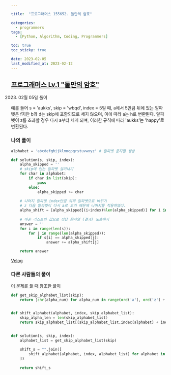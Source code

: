```yaml
---

title:  "프로그래머스 155652. 둘만의 암호" 

categories:
  - programmers
tags:
  - [Python, Algorithm, Coding, Programmers]

toc: true
toc_sticky: true

date: 2023-02-05
last_modified_at: 2023-02-12
---
```




## [프로그래머스 Lv.1 "둘만의 암호"](https://school.programmers.co.kr/learn/courses/30/lessons/155652)

2023. 02월 05일 풀이

예를 들어 s = 'aukks', skip = 'wbqd', index = 5일 때, a에서 5만큼 뒤에 있는 알파벳은 f지만 b와 d는 skip에 포함되므로 세지 않으며, 이에 따라 a는 h로 변환된다. 알파벳이 z를 초과할 경우 다시 a부터 세게 되며, 이러한 규칙에 따라 'aukks'는 'happy'로 변환된다.

### 나의 풀이

```Python
alphabet = 'abcdefghijklmnopqrstuvwxyz' # 알파벳 문자열 생성

def solution(s, skip, index):
    alpha_skipped = ''
    # skip에 있는 알파벳 걸러내기
    for char in alphabet:
        if char in list(skip):
            pass
        else:
            alpha_skipped += char
            
    # 나머지 알파벳 index만큼 뒤의 알파벳으로 바꾸기
    # z 다음 알파벳이 다시 a로 오기 때문에 나머지를 적용하였다.
    alpha_shift = [alpha_skipped[(i+index)%len(alpha_skipped)] for i in range(len(alpha_skipped))]
    
    # 바꾼 리스트의 값으로 정답 문자열 (결과) 도출하기
    answer = ''
    for i in range(len(s)):
        for j in range(len(alpha_skipped)):
            if s[i] == alpha_skipped[j]:
                answer += alpha_shift[j]

    return answer
```
[Velog](https://velog.io/@deepshadow/%ED%8C%8C%EC%9D%B4%EC%8D%AC3-%EC%BD%94%EB%94%A9%ED%85%8C%EC%8A%A4%ED%8A%B8-%EB%91%98%EB%A7%8C%EC%9D%98-%EC%95%94%ED%98%B8)

### 다른 사람들의 풀이

[이 문제를 풀 때 참조한 풀이](https://somjang.tistory.com/entry/Programmers-%EB%91%98%EB%A7%8C%EC%9D%98-%EC%95%94%ED%98%B8-Python)

```Python
def get_skip_alphabet_list(skip):
    return [chr(alpha_num) for alpha_num in range(ord('a'), ord('z') + 1) if chr(alpha_num) not in skip]


def shift_alphabet(alphabet, index, skip_alphabet_list):
    skip_alpha_len = len(skip_alphabet_list)
    return skip_alphabet_list[(skip_alphabet_list.index(alphabet) + index) % skip_alpha_len]
    

def solution(s, skip, index):    
    alphabet_list = get_skip_alphabet_list(skip)
    
    shift_s = "".join([
        shift_alphabet(alphabet, index, alphabet_list) for alphabet in list(s)
    ])
    
    return shift_s
```
